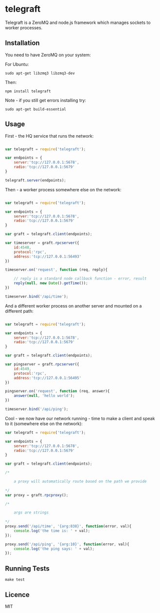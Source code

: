 telegraft
=========
Telegraft is a ZeroMQ and node.js framework which manages sockets to worker processes.

## Installation

You need to have ZeroMQ on your system:

For Ubuntu:

	sudo apt-get libzmq3 libzmq3-dev

Then:

	npm install telegraft

Note - if you still get errors installing try:

	sudo apt-get build-essential

## Usage

First - the HQ service that runs the network:

```js

var telegraft = require('telegraft');

var endpoints = {
	server:'tcp://127.0.0.1:5678',
	radio:'tcp://127.0.0.1:5679'
}

telegraft.server(endpoints);
```

Then - a worker process somewhere else on the network:

```js

var telegraft = require('telegraft');

var endpoints = {
	server:'tcp://127.0.0.1:5678',
	radio:'tcp://127.0.0.1:5679'
}

var graft = telegraft.client(endpoints);

var timeserver = graft.rpcserver({
	id:4548,
	protocol:'rpc',
	address:'tcp://127.0.0.1:56493'
})

timeserver.on('request', function (req, reply){

	// reply is a standard node callback function - error, result
	reply(null, new Date().getTime());
})

timeserver.bind('/api/time');
```

And a different worker process on another server and mounted on a different path:

```js

var telegraft = require('telegraft');

var endpoints = {
	server:'tcp://127.0.0.1:5678',
	radio:'tcp://127.0.0.1:5679'
}

var graft = telegraft.client(endpoints);

var pingserver = graft.rpcserver({
	id:4549,
	protocol:'rpc',
	address:'tcp://127.0.0.1:56495'
})

pingserver.on('request', function (req, answer){
	answer(null, 'hello world');
})

timeserver.bind('/api/ping');
```

Cool - we now have our network running - time to make a client and speak to it (somewhere else on the network):

```js
var telegraft = require('telegraft');

var endpoints = {
	server:'tcp://127.0.0.1:5678',
	radio:'tcp://127.0.0.1:5679'
}

var graft = telegraft.client(endpoints);

/*

	a proxy will automatically route based on the path we provide
	
*/
var proxy = graft.rpcproxy();

/*

	args are strings
	
*/
proxy.send('/api/time', '{arg:838}', function(error, val){
	console.log('the time is: ' + val);
});

proxy.send('/api/ping', '{arg:10}', function(error, val){
	console.log('the ping says: ' + val);
});

```

## Running Tests

	make test

## Licence
MIT
